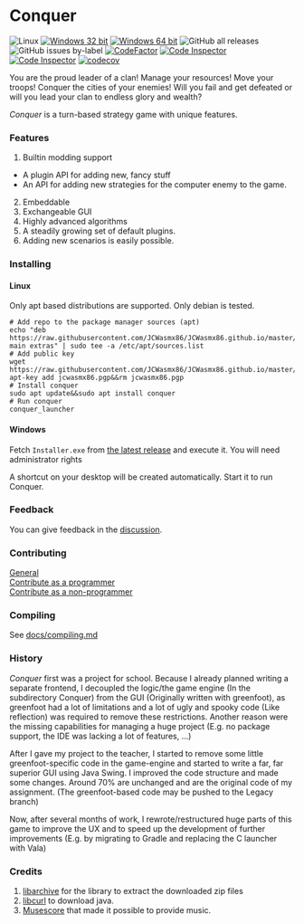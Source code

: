 # Conquer

![Linux](https://github.com/JCWasmx86/Conquer/workflows/Linux/badge.svg)
[![Windows 32 bit](https://github.com/JCWasmx86/Conquer/actions/workflows/windows_32bit.yml/badge.svg)](https://github.com/JCWasmx86/Conquer/actions/workflows/windows_32bit.yml)
[![Windows 64 bit](https://github.com/JCWasmx86/Conquer/actions/workflows/windows.yml/badge.svg)](https://github.com/JCWasmx86/Conquer/actions/workflows/windows.yml)
![GitHub all releases](https://img.shields.io/github/downloads/JCWasmx86/Conquer/total?style=social)
![GitHub issues by-label](https://img.shields.io/github/issues-raw/JCWasmx86/Conquer/good%20first%20issue)
[![CodeFactor](https://www.codefactor.io/repository/github/jcwasmx86/conquer/badge)](https://www.codefactor.io/repository/github/jcwasmx86/conquer)
[![Code Inspector](https://www.code-inspector.com/project/20798/score/svg)](https://www.code-inspector.com/project/20798/score/svg)
[![Code Inspector](https://www.code-inspector.com/project/20798/status/svg)](https://www.code-inspector.com/project/20798/status/svg)
[![codecov](https://codecov.io/gh/JCWasmx86/Conquer/branch/main/graph/badge.svg?token=XV3HD9ZHVL)](https://codecov.io/gh/JCWasmx86/Conquer)

You are the proud leader of a clan! Manage your resources! Move your troops! Conquer the cities of your enemies!
Will you fail and get defeated or will you lead your clan to endless glory and wealth?

*Conquer* is a turn-based strategy game with unique features.

### Features

1. Builtin modding support

- A plugin API for adding new, fancy stuff
- An API for adding new strategies for the computer enemy to the game.

2. Embeddable
3. Exchangeable GUI
4. Highly advanced algorithms
5. A steadily growing set of default plugins.
6. Adding new scenarios is easily possible.

### Installing

#### Linux

Only apt based distributions are supported. Only debian is tested.

```
# Add repo to the package manager sources (apt)
echo "deb https://raw.githubusercontent.com/JCWasmx86/JCWasmx86.github.io/master/  main extras" | sudo tee -a /etc/apt/sources.list
# Add public key
wget https://raw.githubusercontent.com/JCWasmx86/JCWasmx86.github.io/master/jcwasmx86.pgp&&sudo apt-key add jcwasmx86.pgp&&rm jcwasmx86.pgp
# Install conquer
sudo apt update&&sudo apt install conquer
# Run conquer
conquer_launcher
```

#### Windows

Fetch `Installer.exe` from [the latest release](https://github.com/JCWasmx86/Conquer/releases/latest) and execute it.
You will need administrator rights

A shortcut on your desktop will be created automatically. Start it to run Conquer.

### Feedback

You can give feedback in the [discussion](https://github.com/JCWasmx86/Conquer/discussions/16).

### Contributing

[General](contributing/general.md) \
[Contribute as a programmer](contributing/code.md) \
[Contribute as a non-programmer](contributing/non-code.md)

### Compiling

See [docs/compiling.md](docs/compiling.md)

### History

*Conquer* first was a project for school. Because I already planned writing a separate frontend, I decoupled the
logic/the game engine (In the subdirectory Conquer) from the GUI (Originally written with greenfoot), as greenfoot had a
lot of limitations and a lot of ugly and spooky code (Like reflection) was required to remove these restrictions.
Another reason were the missing capabilities for managing a huge project (E.g. no package support, the IDE was lacking a
lot of features, ...)

After I gave my project to the teacher, I started to remove some little greenfoot-specific code in the game-engine and
started to write a far, far superior GUI using Java Swing. I improved the code structure and made some changes. Around
70% are unchanged and are the original code of my assignment. (The greenfoot-based code may be pushed to the Legacy
branch)

Now, after several months of work, I rewrote/restructured huge parts of this game to improve the UX and to speed up the
development of further improvements (E.g. by migrating to Gradle and replacing the C launcher with Vala)

### Credits

1. [libarchive](https://libarchive.org/) for the library to extract the downloaded zip files
2. [libcurl](https://curl.se/libcurl/) to download java.
3. [Musescore](https://musescore.org/en) that made it possible to provide music.
